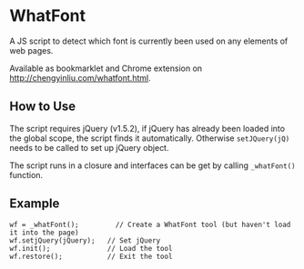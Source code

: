 WhatFont
========

A JS script to detect which font is currently been used on any elements of web pages.

Available as bookmarklet and Chrome extension on http://chengyinliu.com/whatfont.html.

How to Use
----------

The script requires jQuery (v1.5.2), if jQuery has already been loaded into the global scope, the script finds it automatically. Otherwise `setJQuery(jQ)` needs to be called to set up jQuery object.

The script runs in a closure and interfaces can be get by calling `_whatFont()` function.

Example
-------
	wf = _whatFont();	      // Create a WhatFont tool (but haven't load it into the page)
	wf.setjQuery(jQuery);   // Set jQuery
	wf.init();              // Load the tool
	wf.restore();           // Exit the tool

